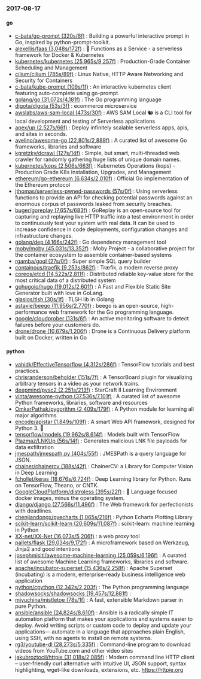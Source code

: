 ### 2017-08-17

#### go
* [c-bata/go-prompt (320s/6f)](https://github.com/c-bata/go-prompt) : Building a powerful interactive prompt in Go, inspired by python-prompt-toolkit.
* [alexellis/faas (3,048s/172f)](https://github.com/alexellis/faas) : 🐳 Functions as a Service - a serverless framework for Docker & Kubernetes
* [kubernetes/kubernetes (25,965s/9,257f)](https://github.com/kubernetes/kubernetes) : Production-Grade Container Scheduling and Management
* [cilium/cilium (785s/89f)](https://github.com/cilium/cilium) : Linux Native, HTTP Aware Networking and Security for Containers
* [c-bata/kube-prompt (109s/1f)](https://github.com/c-bata/kube-prompt) : An interactive kubernetes client featuring auto-complete using go-prompt.
* [golang/go (31,072s/4,181f)](https://github.com/golang/go) : The Go programming language
* [digota/digota (53s/3f)](https://github.com/digota/digota) : ecommerce microservice
* [awslabs/aws-sam-local (473s/30f)](https://github.com/awslabs/aws-sam-local) : AWS SAM Local 🐿 is a CLI tool for local development and testing of Serverless applications
* [apex/up (2,527s/66f)](https://github.com/apex/up) : Deploy infinitely scalable serverless apps, apis, and sites in seconds.
* [avelino/awesome-go (22,801s/2,889f)](https://github.com/avelino/awesome-go) : A curated list of awesome Go frameworks, libraries and software
* [kgretzky/dcrawl (127s/14f)](https://github.com/kgretzky/dcrawl) : Simple, but smart, multi-threaded web crawler for randomly gathering huge lists of unique domain names.
* [kubernetes/kops (2,506s/663f)](https://github.com/kubernetes/kops) : Kubernetes Operations (kops) - Production Grade K8s Installation, Upgrades, and Management
* [ethereum/go-ethereum (6,634s/2,010f)](https://github.com/ethereum/go-ethereum) : Official Go implementation of the Ethereum protocol
* [jthomas/serverless-pwned-passwords (57s/0f)](https://github.com/jthomas/serverless-pwned-passwords) : Using serverless functions to provide an API for checking potential passwords against an enormous corpus of passwords leaked from security breaches.
* [buger/goreplay (7,657s/683f)](https://github.com/buger/goreplay) : GoReplay is an open-source tool for capturing and replaying live HTTP traffic into a test environment in order to continuously test your system with real data. It can be used to increase confidence in code deployments, configuration changes and infrastructure changes.
* [golang/dep (4,166s/242f)](https://github.com/golang/dep) : Go dependency management tool
* [moby/moby (45,031s/13,352f)](https://github.com/moby/moby) : Moby Project - a collaborative project for the container ecosystem to assemble container-based systems
* [rgamba/goql (27s/0f)](https://github.com/rgamba/goql) : Super simple SQL query builder
* [containous/traefik (9,253s/862f)](https://github.com/containous/traefik) : Træfik, a modern reverse proxy
* [coreos/etcd (14,522s/2,811f)](https://github.com/coreos/etcd) : Distributed reliable key-value store for the most critical data of a distributed system
* [gohugoio/hugo (19,012s/2,601f)](https://github.com/gohugoio/hugo) : A Fast and Flexible Static Site Generator built with love in GoLang.
* [glaslos/tlsh (30s/1f)](https://github.com/glaslos/tlsh) : TLSH lib in Golang
* [astaxie/beego (11,956s/2,770f)](https://github.com/astaxie/beego) : beego is an open-source, high-performance web framework for the Go programming language.
* [google/cloudprober (131s/6f)](https://github.com/google/cloudprober) : An active monitoring software to detect failures before your customers do.
* [drone/drone (10,679s/1,206f)](https://github.com/drone/drone) : Drone is a Continuous Delivery platform built on Docker, written in Go

#### python
* [vahidk/EffectiveTensorflow (4,312s/286f)](https://github.com/vahidk/EffectiveTensorflow) : TensorFlow tutorials and best practices.
* [chrisranderson/beholder (151s/7f)](https://github.com/chrisranderson/beholder) : A TensorBoard plugin for visualizing arbitrary tensors in a video as your network trains.
* [deepmind/pysc2 (2,251s/213f)](https://github.com/deepmind/pysc2) : StarCraft II Learning Environment
* [vinta/awesome-python (37,536s/7,101f)](https://github.com/vinta/awesome-python) : A curated list of awesome Python frameworks, libraries, software and resources
* [OmkarPathak/pygorithm (2,409s/179f)](https://github.com/OmkarPathak/pygorithm) : A Python module for learning all major algorithms
* [encode/apistar (1,849s/109f)](https://github.com/encode/apistar) : A smart Web API framework, designed for Python 3. 🌟
* [tensorflow/models (19,962s/8,614f)](https://github.com/tensorflow/models) : Models built with TensorFlow
* [Plazmaz/LNKUp (56s/14f)](https://github.com/Plazmaz/LNKUp) : Generates malicious LNK file payloads for data exfiltration
* [jmespath/jmespath.py (404s/55f)](https://github.com/jmespath/jmespath.py) : JMESPath is a query language for JSON.
* [chainer/chainercv (188s/42f)](https://github.com/chainer/chainercv) : ChainerCV: a Library for Computer Vision in Deep Learning
* [fchollet/keras (18,676s/6,724f)](https://github.com/fchollet/keras) : Deep Learning library for Python. Runs on TensorFlow, Theano, or CNTK.
* [GoogleCloudPlatform/distroless (395s/22f)](https://github.com/GoogleCloudPlatform/distroless) : 🥑 Language focused docker images, minus the operating system.
* [django/django (27,566s/11,496f)](https://github.com/django/django) : The Web framework for perfectionists with deadlines.
* [chenjiandongx/pyecharts (1,065s/216f)](https://github.com/chenjiandongx/pyecharts) : Python Echarts Plotting Library
* [scikit-learn/scikit-learn (20,609s/11,087f)](https://github.com/scikit-learn/scikit-learn) : scikit-learn: machine learning in Python
* [XX-net/XX-Net (16,073s/5,206f)](https://github.com/XX-net/XX-Net) : a web proxy tool
* [pallets/flask (29,034s/9,172f)](https://github.com/pallets/flask) : A microframework based on Werkzeug, Jinja2 and good intentions
* [josephmisiti/awesome-machine-learning (25,059s/6,196f)](https://github.com/josephmisiti/awesome-machine-learning) : A curated list of awesome Machine Learning frameworks, libraries and software.
* [apache/incubator-superset (15,436s/2,258f)](https://github.com/apache/incubator-superset) : Apache Superset (incubating) is a modern, enterprise-ready business intelligence web application
* [python/cpython (12,342s/2,203f)](https://github.com/python/cpython) : The Python programming language
* [shadowsocks/shadowsocks (19,457s/12,881f)](https://github.com/shadowsocks/shadowsocks) : 
* [miyuchina/mistletoe (78s/1f)](https://github.com/miyuchina/mistletoe) : A fast, extensible Markdown parser in pure Python.
* [ansible/ansible (24,824s/8,610f)](https://github.com/ansible/ansible) : Ansible is a radically simple IT automation platform that makes your applications and systems easier to deploy. Avoid writing scripts or custom code to deploy and update your applications— automate in a language that approaches plain English, using SSH, with no agents to install on remote systems.
* [rg3/youtube-dl (28,273s/5,335f)](https://github.com/rg3/youtube-dl) : Command-line program to download videos from YouTube.com and other video sites
* [jakubroztocil/httpie (31,018s/2,085f)](https://github.com/jakubroztocil/httpie) : Modern command line HTTP client – user-friendly curl alternative with intuitive UI, JSON support, syntax highlighting, wget-like downloads, extensions, etc. https://httpie.org
